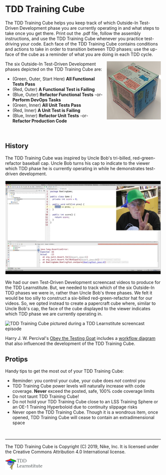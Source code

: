 # TDD Training Cube

The TDD Training Cube helps you keep track of which Outside-In Test-Driven Development phase you 
are currently operating in and what steps to take once you get there.  Print out the .pdf file, 
follow the assembly instructions, and use the TDD Training Cube whenever you practice test-driving 
your code.  Each face of the TDD Training Cube contains conditions and actions to take in order to 
transition between TDD phases; use the up-face of the cube as a reminder of what you are doing in 
each TDD cycle.

<img align="right" alt="TDD Training Cube" src="images/cube.png" width="175" height="188">The six
Outside-In Test-Driven Development phases depicted on the TDD Training Cube are:

* (Green, Outer, Start Here) **All Functional Tests Pass**
* (Red, Outer) **A Functional Test is Failing**
* (Blue, Outer) **Refactor Functional Tests** -or- **Perform DevOps Tasks**
* (Green, Inner) **All Unit Tests Pass**
* (Red, Inner) **A Unit Test is Failing**
* (Blue, Inner) **Refactor Unit Tests** -or- **Refactor Production Code**

&nbsp;

## History

The TDD Training Cube was inspired by Uncle Bob's tri-billed, red-green-refactor baseball cap.
Uncle Bob turns his cap to indicate to the viewer which TDD phase he is currently operating in 
while he demonstrates test-driven development.

![Uncle Bob pictured wearing his red-green-refactor cap during a Clean Code screencast episode](images/UncleBobsRedGreenRefactorHat.png "Uncle Bob and his red-green-refactor cap as seen on his Clean Code screencast episodes")

We had our own Test-Driven Development screencast videos to produce for the TDD Learnstitute.  But, 
we needed to track which of the six Outside-In TDD phases we were in, rather than Uncle Bob's three
phases.  We felt it would be too silly to construct a six-billed red-green-refactor hat for our 
videos.  So, we opted instead to create a papercraft cube where, similar to Uncle Bob's cap, the 
face of the cube displayed to the viewer indicates which TDD phase we are currently operating in.

![TDD Training Cube pictured during a TDD Learnstitute screencast episode](images/CubeInLearnstitute.png "TDD Training Cube tells us what to do next in our TDD adventures")

Harry J. W. Percival's [Obey the Testing Goat](http://www.obeythetestinggoat.com/) includes a [workflow diagram](http://www.obeythetestinggoat.com/book/chapter_working_incrementally.html#TDD-double-loop) that also influenced the development of the TDD Training Cube. 
&nbsp;

## Protips

Handy tips to get the most out of your TDD Training Cube:

* Reminder: you control your cube, your cube does _not_ control you
* TDD Training Cube power levels will naturally increase with code coverage.  **Never** exceed 
  the posted, safe, 100% code coverage limits
* Do not taunt TDD Training Cube!
* Do not hold your TDD Training Cube close to an LSS Training Sphere or an OE-1 Training Hyperboloid
  due to continuity slippage risks
* Never open the TDD Training Cube.  Though it is a wondrous item, once opened, TDD Training Cube 
  will cease to contain an extradimensional space

&nbsp;

---

The TDD Training Cube is Copyright (C) 2019, Nike, Inc.  It is licensed under the Creative Commons 
Attribution 4.0 International license.

![TDD Learnstitute Logo](images/TDDLearnstituteLogo120.png)
